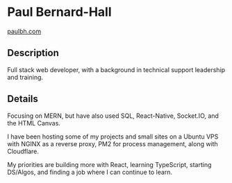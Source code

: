 <h1>Paul Bernard-Hall</h1>

<a href="https://paulbh.com" target="_blank">paulbh.com</a>

<h2>Description</h2>

<p>Full stack web developer, with a background in technical support leadership and training.</p>

<h2>Details</h2>

<p>Focusing on MERN, but have also used SQL, React-Native, Socket.IO, and the HTML Canvas.</p>

<p>I have been hosting some of my projects and small sites on a Ubuntu VPS with NGINX as a reverse proxy, PM2 for process management, along with Cloudflare.</p>

<p>My priorities are building more with React, learning TypeScript, starting DS/Algos, and finding a job where I can continue to learn.</p>
